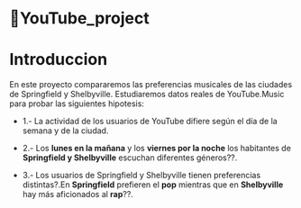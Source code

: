 # 📌YouTube_project

# Introduccion
En este proyecto compararemos las preferencias musicales de las ciudades de Springfield y Shelbyville. Estudiaremos datos reales de YouTube.Music para probar las siguientes hipotesis:

- 1.- La actividad de los usuarios de YouTube difiere según el día de la semana y de la ciudad.

- 2.- Los **lunes en la mañana** y los **viernes por la noche** los habitantes de **Springfield y Shelbyville** escuchan diferentes géneros??.

- 3.- Los usuarios de Springfield y Shelbyville tienen preferencias distintas?.En **Springfield** prefieren el **pop** mientras que en **Shelbyville** hay más aficionados al **rap**??.
